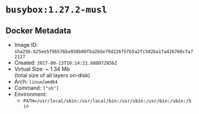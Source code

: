 # `busybox:1.27.2-musl`

## Docker Metadata

- Image ID: `sha256:625ee5f9b576ba938b00fba2b5e79d226f5fb5a2fc502ba1fa426760cfa72127`
- Created: `2017-09-13T10:14:21.688072856Z`
- Virtual Size: ~ 1.34 Mb  
  (total size of all layers on-disk)
- Arch: `linux`/`amd64`
- Command: `["sh"]`
- Environment:
  - `PATH=/usr/local/sbin:/usr/local/bin:/usr/sbin:/usr/bin:/sbin:/bin`
